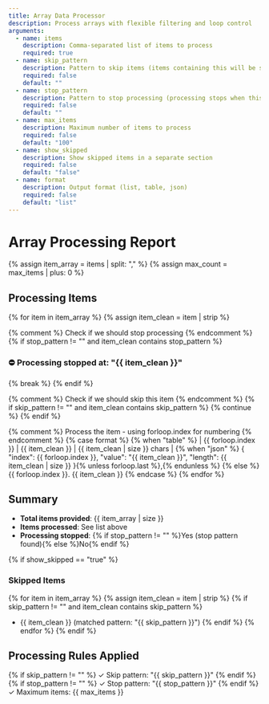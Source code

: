 ```yaml
---
title: Array Data Processor  
description: Process arrays with flexible filtering and loop control
arguments:
  - name: items
    description: Comma-separated list of items to process
    required: true
  - name: skip_pattern
    description: Pattern to skip items (items containing this will be skipped)
    required: false
    default: ""
  - name: stop_pattern
    description: Pattern to stop processing (processing stops when this is found)
    required: false
    default: ""
  - name: max_items
    description: Maximum number of items to process
    required: false
    default: "100"
  - name: show_skipped
    description: Show skipped items in a separate section
    required: false
    default: "false"
  - name: format
    description: Output format (list, table, json)
    required: false
    default: "list"
---
```


# Array Processing Report

{% assign item_array = items | split: "," %}
{% assign max_count = max_items | plus: 0 %}

## Processing Items

{% for item in item_array %}
{% assign item_clean = item | strip %}

{% comment %} Check if we should stop processing {% endcomment %}
{% if stop_pattern != "" and item_clean contains stop_pattern %}
### ⛔ Processing stopped at: "{{ item_clean }}"
{% break %}
{% endif %}

{% comment %} Check if we should skip this item {% endcomment %}
{% if skip_pattern != "" and item_clean contains skip_pattern %}
{% continue %}
{% endif %}

{% comment %} Process the item - using forloop.index for numbering {% endcomment %}
{% case format %}
{% when "table" %}
| {{ forloop.index }} | {{ item_clean }} | {{ item_clean | size }} chars |
{% when "json" %}
  {
    "index": {{ forloop.index }},
    "value": "{{ item_clean }}",
    "length": {{ item_clean | size }}
  }{% unless forloop.last %},{% endunless %}
{% else %}
{{ forloop.index }}. {{ item_clean }}
{% endcase %}
{% endfor %}

## Summary

- **Total items provided**: {{ item_array | size }}
- **Items processed**: See list above
- **Processing stopped**: {% if stop_pattern != "" %}Yes (stop pattern found){% else %}No{% endif %}

{% if show_skipped == "true" %}
### Skipped Items
{% for item in item_array %}
{% assign item_clean = item | strip %}
{% if skip_pattern != "" and item_clean contains skip_pattern %}
- {{ item_clean }} (matched pattern: "{{ skip_pattern }}")
{% endif %}
{% endfor %}
{% endif %}

## Processing Rules Applied

{% if skip_pattern != "" %}
✓ Skip pattern: "{{ skip_pattern }}"
{% endif %}
{% if stop_pattern != "" %}
✓ Stop pattern: "{{ stop_pattern }}"
{% endif %}
✓ Maximum items: {{ max_items }}